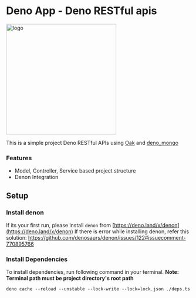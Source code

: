 # Deno App - Deno RESTful apis

<img src="https://deno.land/images/deno_logo_4.gif" alt="logo" width="300"/>

This is a simple project Deno RESTful APIs using
[Oak](https://deno.land/x/oak) and [deno_mongo](https://deno.land/x/mongo)

### Features

- Model, Controller, Service based project structure
- Denon Integration

## Setup

### Install denon

If its your first run, please install `denon` from
[https://deno.land/x/denon](https://deno.land/x/denon) If there is error while
installing denon, refer this solution:
https://github.com/denosaurs/denon/issues/122#issuecomment-770895766

### Install Dependencies

To install dependencies, run following command in your terminal. **Note:
Terminal path must be project directory's root path**

```
deno cache --reload --unstable --lock-write --lock=lock.json ./deps.ts
```